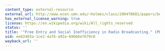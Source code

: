 ```yaml
---
content_type: external-resource
external_url: http://www.econ.umn.edu/~holmes/class/2004f8601/papers/berry_waldfogel_rand_1999.pdf
has_external_license_warning: true
license: https://en.wikipedia.org/wiki/All_rights_reserved
status: ''
title: '"Free Entry and Social Inefficiency in Radio Broadcasting." (PDF - 1.3MB)'
uid: ee62403a-1ce2-4af6-a92a-69b66e7679c0
wayback_url: ''
---
```

